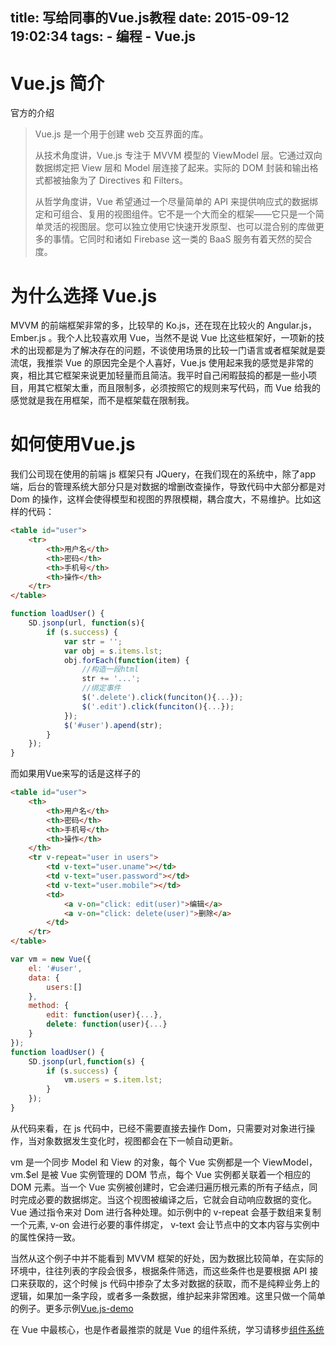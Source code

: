 title: 写给同事的Vue.js教程
date: 2015-09-12 19:02:34
tags: 
    - 编程
    - Vue.js
---
# Vue.js 简介
官方的介绍
>Vue.js 是一个用于创建 web 交互界面的库。
>
>从技术角度讲，Vue.js 专注于 MVVM 模型的 ViewModel 层。它通过双向数据绑定把 View 层和 Model 层连接了起来。实际的 DOM 封装和输出格式都被抽象为了 Directives 和 Filters。
>
>从哲学角度讲，Vue 希望通过一个尽量简单的 API 来提供响应式的数据绑定和可组合、复用的视图组件。它不是一个大而全的框架——它只是一个简单灵活的视图层。您可以独立使用它快速开发原型、也可以混合别的库做更多的事情。它同时和诸如 Firebase 这一类的 BaaS 服务有着天然的契合度。

<!--more-->

# 为什么选择 Vue.js
MVVM 的前端框架非常的多，比较早的 Ko.js，还在现在比较火的 Angular.js，Ember.js 。我个人比较喜欢用 Vue，当然不是说 Vue 比这些框架好，一项新的技术的出现都是为了解决存在的问题，不谈使用场景的比较一门语言或者框架就是耍流氓，我推崇 Vue 的原因完全是个人喜好，Vue.js 使用起来我的感觉是非常的爽，相比其它框架来说更加轻量而且简洁。我平时自己闲暇鼓捣的都是一些小项目，用其它框架太重，而且限制多，必须按照它的规则来写代码，而 Vue 给我的感觉就是我在用框架，而不是框架载在限制我。

# 如何使用Vue.js

我们公司现在使用的前端 js 框架只有 JQuery，在我们现在的系统中，除了app端，后台的管理系统大部分只是对数据的增删改查操作，导致代码中大部分都是对 Dom 的操作，这样会使得模型和视图的界限模糊，耦合度大，不易维护。比如这样的代码：

```html
<table id="user">
    <tr>
        <th>用户名</th>
        <th>密码</th>
        <th>手机号</th>
        <th>操作</th>
    </tr>
</table>
```

```javascript
function loadUser() {
    SD.jsonp(url, function(s){
        if (s.success) {
            var str = '';
            var obj = s.items.lst;
            obj.forEach(function(item) {
                //构造一段html
                str += '...';
                //绑定事件
                $('.delete').click(funciton(){...});
                $('.edit').click(funciton(){...});
            });
            $('#user').apend(str);
        }
    });
}
```

而如果用Vue来写的话是这样子的

```html
<table id="user">
    <th>
        <th>用户名</th>
        <th>密码</th>
        <th>手机号</th>
        <th>操作</th>
    </th>
    <tr v-repeat="user in users">
        <td v-text="user.uname"></td>
        <td v-text="user.password"></td>
        <td v-text="user.mobile"></td>
        <td>
            <a v-on="click: edit(user)">编辑</a>
            <a v-on="click: delete(user)">删除</a>
        </td>
    </tr>
</table>
```

```javascript
var vm = new Vue({
    el: '#user',
    data: {
        users:[]
    },
    method: {
        edit: function(user){...},
        delete: function(user){...}
    }
});
function loadUser() {
    SD.jsonp(url,function(s) {
        if (s.success) {
            vm.users = s.item.lst;
        }
    });
}
```
从代码来看，在 js 代码中，已经不需要直接去操作 Dom，只需要对对象进行操作，当对象数据发生变化时，视图都会在下一帧自动更新。


vm 是一个同步 Model 和 View 的对象，每个 Vue 实例都是一个 ViewModel，vm.$el 是被 Vue 实例管理的 DOM 节点，每个 Vue 实例都关联着一个相应的 DOM 元素。当一个 Vue 实例被创建时，它会递归遍历根元素的所有子结点，同时完成必要的数据绑定。当这个视图被编译之后，它就会自动响应数据的变化。Vue 通过指令来对 Dom 进行各种处理。如示例中的 v-repeat 会基于数组来复制一个元素, v-on 会进行必要的事件绑定， v-text 会让节点中的文本内容与实例中的属性保持一致。


当然从这个例子中并不能看到 MVVM 框架的好处，因为数据比较简单，在实际的环境中，往往列表的字段会很多，根据条件筛选，而这些条件也是要根据 API 接口来获取的，这个时候 js 代码中掺杂了太多对数据的获取，而不是纯粹业务上的逻辑，如果加一条字段，或者多一条数据，维护起来非常困难。这里只做一个简单的例子。更多示例[Vue.js-demo](https://github.com/robin22333/vuejs-demo)


在 Vue 中最核心，也是作者最推崇的就是 Vue 的组件系统，学习请移步[组件系统](http://cn.vuejs.org/guide/components.html)


